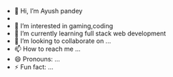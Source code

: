 - 👋 Hi, I’m Ayush pandey
- 
- 👀 I’m interested in gaming,coding
- 🌱 I’m currently learning full stack web development
- 💞️ I’m looking to collaborate on ...
- 📫 How to reach me ...
- 😄 Pronouns: ...
- ⚡ Fun fact: ...

<!---
Ayush-gif82/Ayush-gif82 is a ✨ special ✨ repository because its `README.md` (this file) appears on your GitHub profile.
You can click the Preview link to take a look at your changes.
--->
